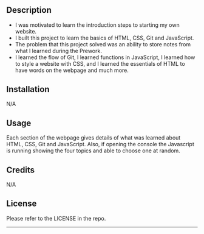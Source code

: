 # <Prework Study Guide Webpage>

## Description

- I was motivated to learn the introduction steps to starting my own website.
- I built this project to learn the basics of HTML, CSS, Git and JavaScript.
- The problem that this project solved was an ability to store notes from what I learned during the Prework.
- I learned the flow of Git, I learned functions in JavaScript, I learned how to style a website with CSS, and I learned the essentials of HTML to have words on the webpage and much more. 


## Installation

N/A

## Usage

Each section of the webpage gives details of what was learned about HTML, CSS, Git and JavaScript. Also, if opening the console the Javascript is running showing the four topics and able to choose one at random. 

## Credits

N/A

## License

Please refer to the LICENSE in the repo.

---
